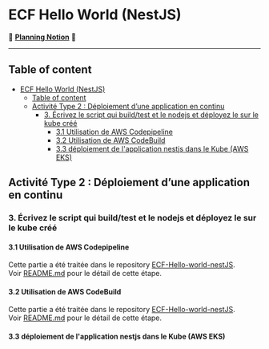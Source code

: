 ﻿# ECF Hello World (NestJS)
📅 [**Planning Notion**](https://mirror-paw-f24.notion.site/f2fa7cecae5a4cd4a1792bf963ec744a?v=b71bd3754f5541c1a7c1a23cbb2f1ca9) 📅  
___ 
## Table of content
- [ECF Hello World (NestJS)](#ecf-hello-world-nestjs)
  - [Table of content](#table-of-content)
  - [Activité Type 2 : Déploiement d’une application en continu](#activité-type-2--déploiement-dune-application-en-continu)
    - [3. Écrivez le script qui build/test et le nodejs et déployez le sur le kube créé](#3-écrivez-le-script-qui-buildtest-et-le-nodejs-et-déployez-le-sur-le-kube-créé)
      - [3.1 Utilisation de AWS Codepipeline](#31-utilisation-de-aws-codepipeline)
      - [3.2 Utilisation de AWS CodeBuild](#32-utilisation-de-aws-codebuild)
      - [3.3 déploiement de l'application nestjs dans le Kube (AWS EKS)](#33-déploiement-de-lapplication-nestjs-dans-le-kube-aws-eks)



## Activité Type 2 : Déploiement d’une application en continu

### 3. Écrivez le script qui build/test et le nodejs et déployez le sur le kube créé

#### 3.1 Utilisation de AWS Codepipeline

Cette partie a été traitée dans le repository [ECF-Hello-world-nestJS](https://github.com/Morlok502/ECF-Hello-world-nestJS).  
Voir [README.md](https://github.com/Morlok502/ECF-Hello-world-nestJS#31-utilisation-de-aws-codepipeline) pour le détail de cette étape.  

#### 3.2 Utilisation de AWS CodeBuild

Cette partie a été traitée dans le repository [ECF-Hello-world-nestJS](https://github.com/Morlok502/ECF-Hello-world-nestJS).  
Voir [README.md](https://github.com/Morlok502/ECF-Hello-world-nestJS#32-utilisation-de-aws-codebuild) pour le détail de cette étape.    

#### 3.3 déploiement de l'application nestjs dans le Kube (AWS EKS)